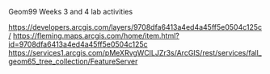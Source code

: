 Geom99 Weeks 3 and 4 lab activities

https://developers.arcgis.com/layers/9708dfa6413a4ed4a45ff5e0504c125c/ 
https://fleming.maps.arcgis.com/home/item.html?id=9708dfa6413a4ed4a45ff5e0504c125c 
https://services1.arcgis.com/pMeXRvgWClLJZr3s/ArcGIS/rest/services/fall_geom65_tree_collection/FeatureServer